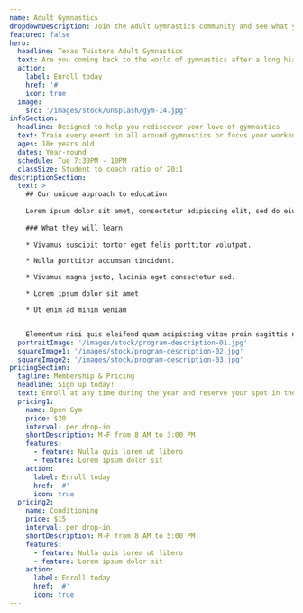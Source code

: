 ```yaml
---
name: Adult Gymnastics
dropdownDescription: Join the Adult Gymnastics community and see what you've been missing.
featured: false
hero:
  headline: Texas Twisters Adult Gymnastics
  text: Are you coming back to the world of gymnastics after a long hiatus? Or maybe you're giving it a chance for the first time. We've got a place for you!
  action:
    label: Enroll today
    href: '#'
    icon: true
  image:
    src: '/images/stock/unsplash/gym-14.jpg'
infoSection:
  headline: Designed to help you rediscover your love of gymnastics
  text: Train every event in all around gymnastics or focus your workout solely on tumbling; the choice is yours! Either way, you’ll soon realize you’re capable of more than you think.
  ages: 18+ years old
  dates: Year-round
  schedule: Tue 7:30PM - 10PM
  classSize: Student to coach ratio of 20:1
descriptionSection:
  text: >
    ## Our unique approach to education
            
    Lorem ipsum dolor sit amet, consectetur adipiscing elit, sed do eiusmod tempor incididunt ut labore et dolore magna aliqua. Nisl pretium fusce id velit ut. Id porta nibh venenatis cras sed felis eget velit. Ut morbi tincidunt augue interdum velit. Ipsum faucibus vitae aliquet nec ullamcorper sit amet. Viverra orci sagittis eu volutpat odio facilisis mauris. Diam quis enim lobortis scelerisque fermentum. Viverra mauris in aliquam sem fringilla. 
        
    ### What they will learn
          
    * Vivamus suscipit tortor eget felis porttitor volutpat.

    * Nulla porttitor accumsan tincidunt.

    * Vivamus magna justo, lacinia eget consectetur sed.

    * Lorem ipsum dolor sit amet

    * Ut enim ad minim veniam


    Elementum nisi quis eleifend quam adipiscing vitae proin sagittis nisl. Viverra vitae congue eu consequat ac felis donec et odio. Euismod nisi porta lorem mollis aliquam ut porttitor. Sed nisi lacus sed viverra tellus. Augue lacus viverra vitae congue eu consequat ac felis donec. Elementum pulvinar etiam non quam lacus. Ut venenatis tellus in metus vulputate. Ultrices dui sapien eget mi proin sed libero enim. Id velit ut tortor pretium viverra suspendisse.
  portraitImage: '/images/stock/program-description-01.jpg'
  squareImage1: '/images/stock/program-description-02.jpg'
  squareImage2: '/images/stock/program-description-03.jpg'
pricingSection:
  tagline: Membership & Pricing
  headline: Sign up today!
  text: Enroll at any time during the year and reserve your spot in the class. Our curriculum makes learning fun and safe.
  pricing1:
    name: Open Gym
    price: $20
    interval: per drop-in
    shortDescription: M-F from 8 AM to 3:00 PM
    features:
      - feature: Nulla quis lorem ut libero
      - feature: Lorem ipsum dolor sit
    action:
      label: Enroll today
      href: '#'
      icon: true
  pricing2:
    name: Conditioning
    price: $15
    interval: per drop-in
    shortDescription: M-F from 8 AM to 5:00 PM
    features:
      - feature: Nulla quis lorem ut libero
      - feature: Lorem ipsum dolor sit
    action:
      label: Enroll today
      href: '#'
      icon: true
---
```

